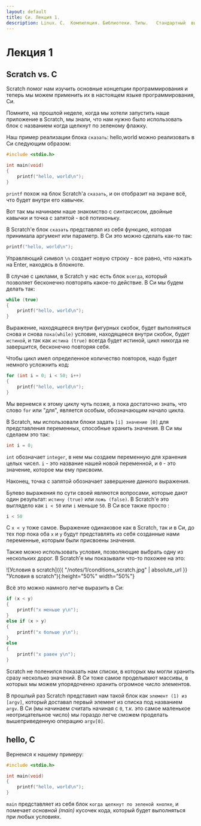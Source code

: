```yaml
---
layout: default
title: Си. Лекция 1.
description: Linux.	C.	Компиляция.	Библиотеки.	Типы.	Стандартный	 вывод.
---
```

# Лекция 1
## Scratch vs. C

Scratch помог нам изучить основные концепции программирования и теперь мы можем применить их в настоящем языке программирования, Cи.

Помните, на прошлой неделе, когда мы хотели запустить наше приложение в Scratch, мы знали, что нам нужно было использовать блок с названием когда щелкнут по зеленому флажку.

Наш пример реализации блока `сказать`: hello,world можно реализовать в Cи следующим образом:

```c
#include <stdio.h>

int main(void)
{
    printf("hello, world\n");
}
```

`printf` похож на блок Scratch'a `сказать`, и он отобразит на экране всё, что будет внутри его кавычек.

Вот так мы начинаем наше знакомство с синтаксисом, двойные кавычки и точка с запятой - всё потихоньку.

В Scratch'e блок `сказать` представлял из себя функцию, которая принимала аргумент или параметр. В Си это можно сделать как-то так:

```c
printf("hello, world\n");
```

Управляющий символ `\n` создает новую строку - все равно, что нажать на Enter, находясь в блокноте.

В случае с циклами, в Scratch у нас есть блок `всегда`, который позволяет бесконечно повторять какое-то действие. В Си мы будем делать так:

```c
while (true)
{
    printf("hello, world\n");
}
```

Выражение, находящееся внутри фигурных скобок, будет выполняться снова и снова `пока(while)` условие, находящееся внутри скобок, будет `истиной`, и так как `истина (true)` всегда будет истиной, цикл никогда не завершится, бесконечно повторяя себя.

Чтобы цикл имел определенное количество повторов, надо будет немного усложнить код:

```c
for (int i = 0; i < 50; i++)
{
    printf("hello, world\n");
}
```

Мы вернемся к этому циклу чуть позже, а пока достаточно знать, что слово `for` или "для", является особым, обозначающим начало цикла.

В Scratch, мы использовали блоки задать `[i] значение [0]` для представления переменных, способные хранить значения. В Си мы сделаем это так:

```c
int i = 0;
```

`int` обозначает `integer`, в нем мы создаем переменную для хранения целых чисел. `i` - это название нашей новой переменной, и `0` - это значение, которое мы ему присвоим.

Наконец, точка с запятой обозначает завершение данного выражения.

Булево выражения по сути своей являются вопросами, которые дают один результат: `истину (true)` или `ложь (false)`. В Scratch'e это выглядело как `i < 50` или `i` меньше `50`. В Си все также просто :

```c
i < 50
```

С `x < y` тоже самое. Выражение одинаковое как в Scratch, так и в Си, до тех пор пока оба `x` и `y` будут представлять из себя созданные нами переменные, которым были присвоены значения.

Также можно использовать условия, позволяющие выбрать одну из нескольких дорог. В Scratch'e мы показывали что-то похожее на это:

![Условия в scratch]({{ "/notes/1/conditions_scratch.jpg" | absolute_url }} "Условия в scratch"){:height="50%" width="50%"}

Всё это можно намного легче выразить в Cи:

```c
if (x < y)
{
    printf("x меньше y\n");
}
else if (x > y)
{
    printf("x больше y\n");
}
else
{
    printf("x равен y\n");
}
```

Scratch не поленился показать нам списки, в которых мы могли хранить сразу несколько значений. В Си тоже самое проделывают массивы, в которых мы можем упорядоченно хранить огромное число элементов.

В прошлый раз Scratch представил нам такой блок как `элемент (1) из [argv]`, который доставал первый элемент из списка под названием `argv`. В Си (мы начинаем считать начиная с `0`, т.к. это самое маленькое неотрицательное число) мы гораздо легче сможем проделать вышеприведенную операцию `argv[0]`.

## hello, C

Вернемся к нашему примеру:

```c
#include <stdio.h>

int main(void)
{
    printf("hello, world\n");
}
```

`main` представляет из себя блок `когда щелкнут по зеленой кнопке`, и помечает *основной (main)* кусочек кода, который будет выполняться при любых условиях.

